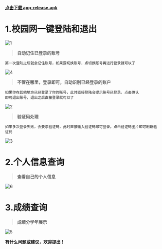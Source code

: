 [**点击下载 app-release.apk**](https://github.com/huanjinzi/CampusMVP/blob/develop/apk/)

# 1.校园网一键登陆和退出
![1](https://github.com/huanjinzi/CampusMVP/blob/develop/picture/1.png)

> **自动记住已登录的账号**

  ```
  第一次登陆之后就会记住账号，如果要切换账号，点切换账号再进行登录就可以了
  ```
  
 ![4](https://github.com/huanjinzi/CampusMVP/blob/develop/picture/4.png)

> **不管在哪里，登录即可，自动识别已经登录的账户**

  ```
  如果你在其他地方已经登录了你的账号，此时直接登陆会提示账号已登录，点击确认
  即可退出账号，退出之后直接登录就可以了
  ```
![2](https://github.com/huanjinzi/CampusMVP/blob/develop/picture/2.png)

> **验证码处理**

  ```
  如果多次登录失败，会要求验证码，此时直接输入验证码即可登录，点击验证码图片即可刷新验证码
  ```
  
![3](https://github.com/huanjinzi/CampusMVP/blob/develop/picture/3.png)

# 2.个人信息查询

> **查看自己的个人信息**

![6](https://github.com/huanjinzi/CampusMVP/blob/develop/picture/6.png)


# 3.成绩查询

> **成绩分学年展示**

![5](https://github.com/huanjinzi/CampusMVP/blob/develop/picture/5.png)

**有什么问题或建议，欢迎提出！**

